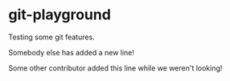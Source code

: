 # git-playground
Testing some git features.

Somebody else has added a new line!

Some other contributor added this line while we weren't looking!
